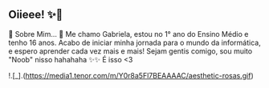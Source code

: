 ## Oiieee! ✨💟

🎀 Sobre Mim... 🎀
Me chamo Gabriela, estou no 1° ano do Ensino Médio e tenho 16 anos.
Acabo de iniciar minha jornada para o mundo da informática, e espero aprender cada vez mais e mais!
Sejam gentis comigo, sou muito "Noob" nisso hahahaha
✨✨ É isso <3

!.[_].(https://media1.tenor.com/m/Y0r8a5Fl7BEAAAAC/aesthetic-rosas.gif)
